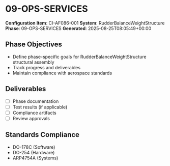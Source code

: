 # 09-OPS-SERVICES

**Configuration Item**: CI-AF086-001
**System**: RudderBalanceWeightStructure
**Phase**: 09-OPS-SERVICES
**Generated**: 2025-08-25T08:05:49+00:00

## Phase Objectives
- Define phase-specific goals for RudderBalanceWeightStructure structural assembly
- Track progress and deliverables
- Maintain compliance with aerospace standards

## Deliverables
- [ ] Phase documentation
- [ ] Test results (if applicable)
- [ ] Compliance artifacts
- [ ] Review approvals

## Standards Compliance
- DO-178C (Software)
- DO-254 (Hardware)
- ARP4754A (Systems)

